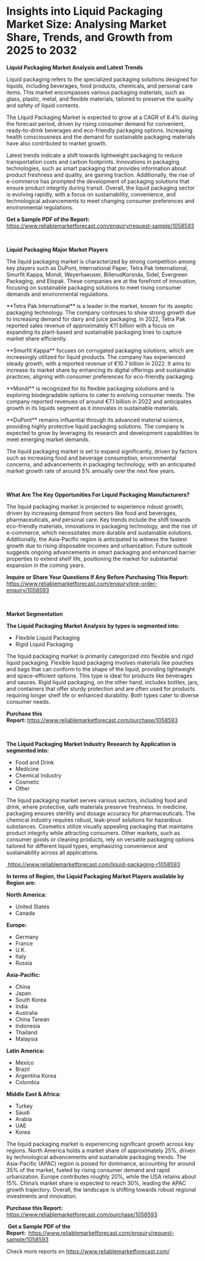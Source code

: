 <p><h1>Insights into Liquid Packaging Market Size: Analysing Market Share, Trends, and Growth from 2025 to 2032</h1></p><p><strong>Liquid Packaging Market Analysis and Latest Trends</strong></p>
<p><p>Liquid packaging refers to the specialized packaging solutions designed for liquids, including beverages, food products, chemicals, and personal care items. This market encompasses various packaging materials, such as glass, plastic, metal, and flexible materials, tailored to preserve the quality and safety of liquid contents. </p><p>The Liquid Packaging Market is expected to grow at a CAGR of 8.4% during the forecast period, driven by rising consumer demand for convenient, ready-to-drink beverages and eco-friendly packaging options. Increasing health consciousness and the demand for sustainable packaging materials have also contributed to market growth. </p><p>Latest trends indicate a shift towards lightweight packaging to reduce transportation costs and carbon footprints. Innovations in packaging technologies, such as smart packaging that provides information about product freshness and quality, are gaining traction. Additionally, the rise of e-commerce has prompted the development of packaging solutions that ensure product integrity during transit. Overall, the liquid packaging sector is evolving rapidly, with a focus on sustainability, convenience, and technological advancements to meet changing consumer preferences and environmental regulations.</p></p>
<p><strong>Get a Sample PDF of the Report:&nbsp;</strong> <a href="https://www.reliablemarketforecast.com/enquiry/request-sample/1058593?utm_campaign=2274&utm_medium=2&utm_source=Github&utm_content=ia&utm_term=31012025&utm_id=liquid-packaging">https://www.reliablemarketforecast.com/enquiry/request-sample/1058593</a></p>
<p>&nbsp;</p>
<p><strong>Liquid Packaging Major Market Players</strong></p>
<p><p>The liquid packaging market is characterized by strong competition among key players such as DuPont, International Paper, Tetra Pak International, Smurfit Kappa, Mondi, Weyerhaeuser, BillerudKorsnäs, Sidel, Evergreen Packaging, and Elopak. These companies are at the forefront of innovation, focusing on sustainable packaging solutions to meet rising consumer demands and environmental regulations.</p><p>**Tetra Pak International** is a leader in the market, known for its aseptic packaging technology. The company continues to show strong growth due to increasing demand for dairy and juice packaging. In 2022, Tetra Pak reported sales revenue of approximately €11 billion with a focus on expanding its plant-based and sustainable packaging lines to capture market share efficiently.</p><p>**Smurfit Kappa** focuses on corrugated packaging solutions, which are increasingly utilized for liquid products. The company has experienced steady growth, with a reported revenue of €10.7 billion in 2022. It aims to increase its market share by enhancing its digital offerings and sustainable practices, aligning with consumer preferences for eco-friendly packaging.</p><p>**Mondi** is recognized for its flexible packaging solutions and is exploring biodegradable options to cater to evolving consumer needs. The company reported revenues of around €7.1 billion in 2022 and anticipates growth in its liquids segment as it innovates in sustainable materials.</p><p>**DuPont** remains influential through its advanced material science, providing highly protective liquid packaging solutions. The company is expected to grow by leveraging its research and development capabilities to meet emerging market demands.</p><p>The liquid packaging market is set to expand significantly, driven by factors such as increasing food and beverage consumption, environmental concerns, and advancements in packaging technology, with an anticipated market growth rate of around 5% annually over the next few years.</p></p>
<p>&nbsp;</p>
<p><strong>What Are The Key Opportunities For Liquid Packaging Manufacturers?</strong></p>
<p><p>The liquid packaging market is projected to experience robust growth, driven by increasing demand from sectors like food and beverages, pharmaceuticals, and personal care. Key trends include the shift towards eco-friendly materials, innovations in packaging technology, and the rise of e-commerce, which necessitates more durable and sustainable solutions. Additionally, the Asia-Pacific region is anticipated to witness the fastest growth due to rising disposable incomes and urbanization. Future outlook suggests ongoing advancements in smart packaging and enhanced barrier properties to extend shelf life, positioning the market for substantial expansion in the coming years.</p></p>
<p><strong>Inquire or Share Your Questions If Any Before Purchasing This Report:</strong> <a href="https://www.reliablemarketforecast.com/enquiry/pre-order-enquiry/1058593?utm_campaign=2274&utm_medium=2&utm_source=Github&utm_content=ia&utm_term=31012025&utm_id=liquid-packaging">https://www.reliablemarketforecast.com/enquiry/pre-order-enquiry/1058593</a></p>
<p>&nbsp;</p>
<p><strong>Market Segmentation</strong></p>
<p><strong>The Liquid Packaging Market Analysis by types is segmented into:</strong></p>
<p><ul><li>Flexible Liquid Packaging</li><li>Rigid Liquid Packaging</li></ul></p>
<p><p>The liquid packaging market is primarily categorized into flexible and rigid liquid packaging. Flexible liquid packaging involves materials like pouches and bags that can conform to the shape of the liquid, providing lightweight and space-efficient options. This type is ideal for products like beverages and sauces. Rigid liquid packaging, on the other hand, includes bottles, jars, and containers that offer sturdy protection and are often used for products requiring longer shelf life or enhanced durability. Both types cater to diverse consumer needs.</p></p>
<p><strong>Purchase this Report:&nbsp;</strong><a href="https://www.reliablemarketforecast.com/purchase/1058593?utm_campaign=2274&utm_medium=2&utm_source=Github&utm_content=ia&utm_term=31012025&utm_id=liquid-packaging">https://www.reliablemarketforecast.com/purchase/1058593</a></p>
<p>&nbsp;</p>
<p><strong>The Liquid Packaging Market Industry Research by Application is segmented into:</strong></p>
<p><ul><li>Food and Drink</li><li>Medicine</li><li>Chemical Industry</li><li>Cosmetic</li><li>Other</li></ul></p>
<p><p>The liquid packaging market serves various sectors, including food and drink, where protective, safe materials preserve freshness. In medicine, packaging ensures sterility and dosage accuracy for pharmaceuticals. The chemical industry requires robust, leak-proof solutions for hazardous substances. Cosmetics utilize visually appealing packaging that maintains product integrity while attracting consumers. Other markets, such as consumer goods or cleaning products, rely on versatile packaging options tailored for different liquid types, emphasizing convenience and sustainability across all applications.</p></p>
<p><a href="https://www.reliablemarketforecast.com/liquid-packaging-r1058593?utm_campaign=2274&utm_medium=2&utm_source=Github&utm_content=ia&utm_term=31012025&utm_id=liquid-packaging">&nbsp;https://www.reliablemarketforecast.com/liquid-packaging-r1058593</a></p>
<p><strong>In terms of Region, the Liquid Packaging Market Players available by Region are:</strong></p>
<p>
    <p> <strong> North America: </strong>
        <ul>
            <li>United States</li>
            <li>Canada</li>
        </ul>
        </p> 
    <p> <strong> Europe: </strong>
        <ul>
            <li>Germany</li>
            <li>France</li>
            <li>U.K.</li>
            <li>Italy</li>
            <li>Russia</li>
        </ul>
        </p> 
    <p> <strong> Asia-Pacific: </strong>
        <ul>
            <li>China</li>
            <li>Japan</li>
            <li>South Korea</li>
            <li>India</li>
            <li>Australia</li>
            <li>China Taiwan</li>
            <li>Indonesia</li>
            <li>Thailand</li>
            <li>Malaysia</li>
        </ul>
        </p> 
    <p> <strong> Latin America: </strong>
        <ul>
            <li>Mexico</li>
            <li>Brazil</li>
            <li>Argentina Korea</li>
            <li>Colombia</li>
        </ul>
        </p> 
    <p> <strong> Middle East & Africa: </strong>
        <ul>
            <li>Turkey</li>
            <li>Saudi</li>
            <li>Arabia</li>
            <li>UAE</li>
            <li>Korea</li>
        </ul>
    </p>
    </p>
<p><p>The liquid packaging market is experiencing significant growth across key regions. North America holds a market share of approximately 25%, driven by technological advancements and sustainable packaging trends. The Asia-Pacific (APAC) region is poised for dominance, accounting for around 35% of the market, fueled by rising consumer demand and rapid urbanization. Europe contributes roughly 20%, while the USA retains about 15%. China’s market share is expected to reach 30%, leading the APAC growth trajectory. Overall, the landscape is shifting towards robust regional investments and innovation.</p></p>
<p><strong>Purchase this Report: </strong><a href="https://www.reliablemarketforecast.com/purchase/1058593?utm_campaign=2274&utm_medium=2&utm_source=Github&utm_content=ia&utm_term=31012025&utm_id=liquid-packaging">https://www.reliablemarketforecast.com/purchase/1058593</a></p>
<p>&nbsp;<strong>Get a Sample PDF of the Report:&nbsp;&nbsp;</strong><a href="https://www.reliablemarketforecast.com/enquiry/request-sample/1058593?utm_campaign=2274&utm_medium=2&utm_source=Github&utm_content=ia&utm_term=31012025&utm_id=liquid-packaging">https://www.reliablemarketforecast.com/enquiry/request-sample/1058593</a></p>
<p><strong></strong></p>
<p>Check more reports on <a href="https://www.reliablemarketforecast.com/?utm_campaign=2274&utm_medium=2&utm_source=Github&utm_content=ia&utm_term=31012025&utm_id=liquid-packaging">https://www.reliablemarketforecast.com/</a></p>